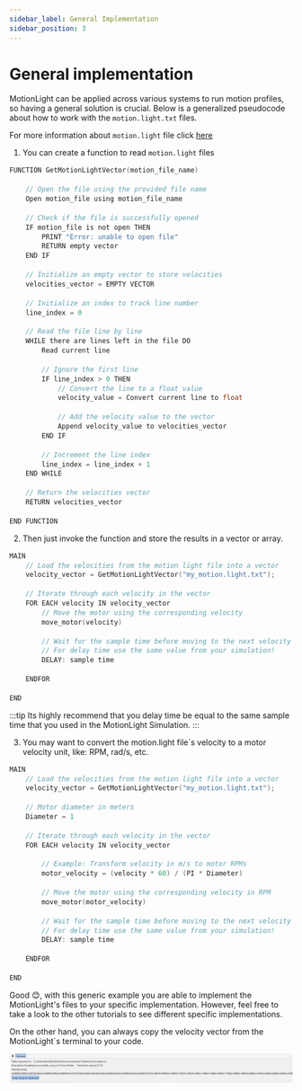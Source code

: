 ```yaml
---
sidebar_label: General Implementation 
sidebar_position: 3
---
```

# General implementation
MotionLight can be applied across various systems to run motion profiles, so having a general solution is crucial. Below is a generalized pseudocode about how to work with the ``motion.light.txt`` files. 

For more information about ``motion.light`` file click [here](/MotionLight/docs/Tutorials/How_to_use_motion_light#the-motionlight-file)

1. You can create a function to read ``motion.light`` files
```c title="Pseudocode"
FUNCTION GetMotionLightVector(motion_file_name)

    // Open the file using the provided file name
    Open motion_file using motion_file_name

    // Check if the file is successfully opened
    IF motion_file is not open THEN
        PRINT "Error: unable to open file"
        RETURN empty vector
    END IF

    // Initialize an empty vector to store velocities
    velocities_vector = EMPTY VECTOR

    // Initialize an index to track line number
    line_index = 0

    // Read the file line by line
    WHILE there are lines left in the file DO
        Read current line

        // Ignore the first line
        IF line_index > 0 THEN
            // Convert the line to a float value
            velocity_value = Convert current line to float

            // Add the velocity value to the vector
            Append velocity_value to velocities_vector
        END IF

        // Increment the line index
        line_index = line_index + 1
    END WHILE

    // Return the velocities vector
    RETURN velocities_vector

END FUNCTION
```
2. Then just invoke the function and store the results in a vector or array. 
```c title="Pseudocode"
MAIN
    // Load the velocities from the motion light file into a vector
    velocity_vector = GetMotionLightVector("my_motion.light.txt"); 

    // Iterate through each velocity in the vector
    FOR EACH velocity IN velocity_vector
        // Move the motor using the corresponding velocity
        move_motor(velocity)
        
        // Wait for the sample time before moving to the next velocity
        // For delay time use the same value from your simulation!
        DELAY: sample time 

    ENDFOR

END
```
:::tip
Its highly recommend that you delay time be equal to the same sample time that you used in the MotionLight Simulation.
:::

3. You may want to convert the motion.light file´s velocity to a motor velocity unit, like: RPM, rad/s, etc. 
```c title="Pseudocode"
MAIN
    // Load the velocities from the motion light file into a vector
    velocity_vector = GetMotionLightVector("my_motion.light.txt"); 
    
    // Motor diameter in meters
    Diameter = 1

    // Iterate through each velocity in the vector
    FOR EACH velocity IN velocity_vector
        
        // Example: Transform velocity in m/s to motor RPMs
        motor_velocity = (velocity * 60) / (PI * Diameter)

        // Move the motor using the corresponding velocity in RPM
        move_motor(motor_velocity)
        
        // Wait for the sample time before moving to the next velocity
        // For delay time use the same value from your simulation!
        DELAY: sample time 

    ENDFOR

END
```

Good 😊, with this generic example you are able to implement the MotionLight's files to your specific implementation. However, feel free to take a look to the other tutorials to see different specific implementations. 

On the other hand, you can always copy the velocity vector from the MotionLight´s terminal to your code. 

![Terminal](/img/Terminal.png)
